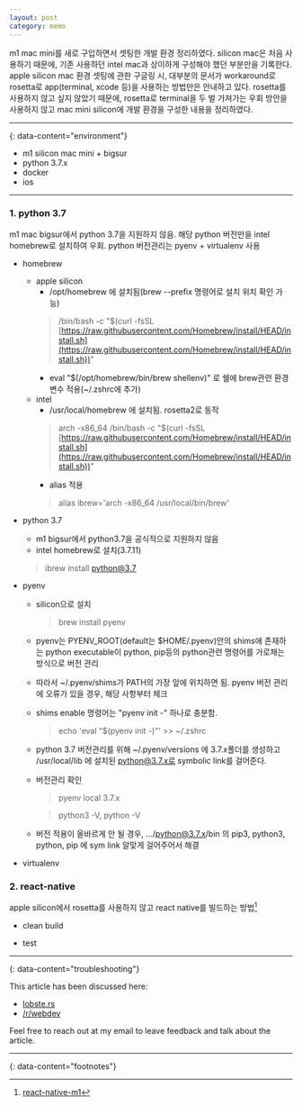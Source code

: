 ```yaml
---
layout: post
category: memo
---
```


m1 mac mini를 새로 구입하면서 셋팅한 개발 환경 정리하였다. silicon mac은 처음 사용하기 때문에, 기존 사용하던 intel mac과 상이하게 구성해야 했던 부분만을 기록한다.
apple silicon mac 환경 셋팅에 관한 구글링 시, 대부분의 문서가 workaround로 rosetta로 app(terminal, xcode 등)을 사용하는 방법만은 안내하고 있다.
rosetta를 사용하지 않고 싶지 않았기 때문에, rosetta로 terminal을 두 벌 가져가는 우회 방안을 사용하지 않고 mac mini silicon에 개발 환경을 구성한 내용을 정리하였다.

---
{: data-content="environment"}

- m1 silicon mac mini + bigsur
- python 3.7.x
- docker
- ios

---

### 1. python 3.7
m1 mac bigsur에서 python 3.7을 지원하지 않음. 해당 python 버전만을 intel homebrew로 설치하여 우회. python 버전관리는 pyenv + virtualenv 사용

- homebrew
    - apple silicon
        - /opt/homebrew 에 설치됨(brew --prefix 명령어로 설치 위치 확인 가능)
        > /bin/bash \-c "$(curl \-fsSL [https://raw.githubusercontent.com/Homebrew/install/HEAD/install.sh](https://raw.githubusercontent.com/Homebrew/install/HEAD/install.sh))"
        - eval "$(/opt/homebrew/bin/brew shellenv)" 로 쉘에 brew관련 환경변수 적용(~/.zshrc에 추가)
    - intel
        - /usr/local/homebrew 에 설치됨. rosetta2로 동작
        > arch -x86_64 /bin/bash \-c "$(curl \-fsSL [https://raw.githubusercontent.com/Homebrew/install/HEAD/install.sh](https://raw.githubusercontent.com/Homebrew/install/HEAD/install.sh))"
        - alias 적용
        > alias ibrew='arch -x86_64 /usr/local/bin/brew'

- python 3.7
    - m1 bigsur에서 python3.7을 공식적으로 지원하지 않음
    - intel homebrew로 설치(3.7.11) 
    > ibrew install python@3.7

- pyenv
    - silicon으로 설치
        > brew install pyenv
    - pyenv는 PYENV_ROOT(default는 $HOME/.pyenv)안의 shims에 존재하는 python executable이 python, pip등의 python관련 명령어를 가로채는 방식으로 버전 관리
    - 따라서 ~/.pyenv/shims가 PATH의 가장 앞에 위치하면 됨. pyenv 버전 관리에 오류가 있을 경우, 해당 사항부터 체크
    - shims enable 명령어는 "pyenv init -" 하나로 충분함.
        > echo 'eval "$(pyenv init -)"' >> ~/.zshrc
    - python 3.7 버전관리를 위해 ~/.pyenv/versions 에 3.7.x폴더를 생성하고 /usr/local/lib 에 설치된 python@3.7.x로 symbolic link를 걸어준다. 
    - 버전관리 확인
        > pyenv local 3.7.x

        > python3 -V, python -V
    - 버전 적용이 올바르게 안 될 경우, .../python@3.7.x/bin 의 pip3, python3, python, pip 에 sym link 알맞게 걸어주어서 해결 

- virtualenv


### 2. react-native
apple silicon에서 rosetta를 사용하지 않고 react native를 빌드하는 방법[^1]
* clean build
- test

---
{: data-content="troubleshooting"}

This article has been discussed here:
- [lobste.rs](#)
- [/r/webdev](#)

Feel free to reach out at my email to leave feedback and talk about the article.

---
{: data-content="footnotes"}

[^1]: [react-native-m1](https://github.com/aiba/react-native-m1)